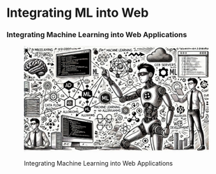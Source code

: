 # Integrating ML into Web

### Integrating Machine Learning into Web Applications

<div align="left">

<figure><img src="../../.gitbook/assets/image (34).png" alt="" width="563"><figcaption><p>Integrating Machine Learning into Web Applications</p></figcaption></figure>

</div>
